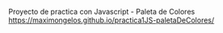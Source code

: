 Proyecto de practica con Javascript - Paleta de Colores
https://maximongelos.github.io/practica1JS-paletaDeColores/
